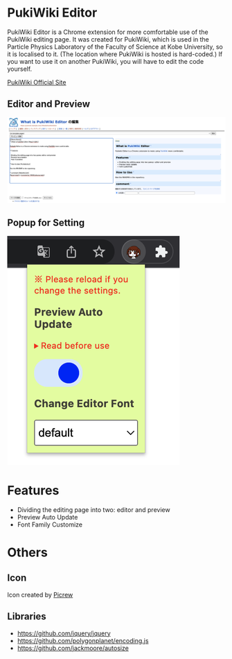 # PukiWiki Editor

PukiWiki Editor is a Chrome extension for more comfortable use of the PukiWiki editing page.
It was created for PukiWiki, which is used in the Particle Physics Laboratory of the Faculty of Science at Kobe University, so it is localised to it.
(The location where PukiWiki is hosted is hard-coded.)
If you want to use it on another PukiWiki, you will have to edit the code yourself.

[PukiWiki Official Site](https://pukiwiki.osdn.jp/)

## Editor and Preview

![Editor and Preview](./docs/images/editor-and-preview.png)

## Popup for Setting

![Popup for Setting](./docs/images/popup.png)

# Features

- Dividing the editing page into two: editor and preview
- Preview Auto Update
- Font Family Customize

# Others

## Icon

Icon created by [Picrew](https://picrew.me/image_maker/1012202)

## Libraries

- https://github.com/jquery/jquery
- https://github.com/polygonplanet/encoding.js
- https://github.com/jackmoore/autosize
